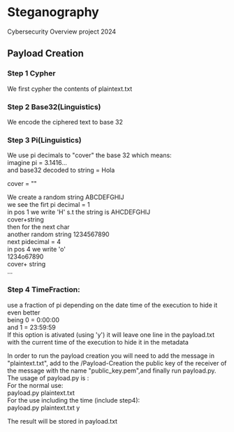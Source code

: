 # Steganography
Cybersecurity Overview project 2024

## Payload Creation

### Step 1 Cypher
We first cypher the contents of plaintext.txt

### Step 2 Base32(Linguistics)
We encode the ciphered text to base 32

### Step 3 Pi(Linguistics)
We use pi decimals to "cover" the base 32 which means:  
imagine pi = 3.1416...  
and base32 decoded to string = Hola  

cover = ""  

We create a random string ABCDEFGHIJ  
we see the firt pi decimal = 1  
in pos 1 we write 'H' s.t the string is AHCDEFGHIJ  
cover+string  
then for the next char  
another random string 1234567890  
next pidecimal = 4  
in pos 4 we write 'o'  
1234o67890  
cover+ string  
...  


### Step 4 TimeFraction: 
use a fraction of pi depending on the date time of the execution to hide it even better   
being 0 = 0:00:00  
and 1 = 23:59:59  
If this option is ativated (using 'y') it will leave one line in the payload.txt with the current time of the execution to hide it in the metadata  

In order to run the payload creation you will need to add the message in "plaintext.txt", add to the /Payload-Creation the public key of the receiver of the message with the name "public_key.pem",and finally run payload.py.   
The usage of payload.py is :  
    For the normal use:  
        payload.py plaintext.txt  
    For the use including the time (include step4):  
        payload.py plaintext.txt y  

 The result will be stored in payload.txt
